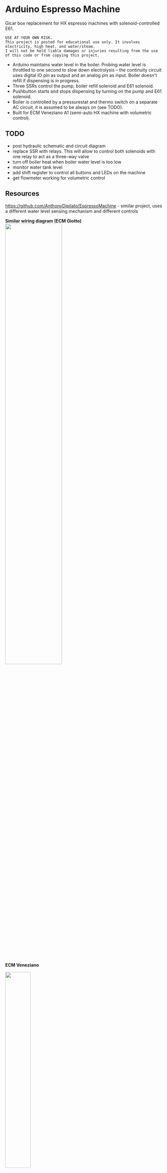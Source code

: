 # Arduino Espresso Machine

Gicar box replacement for HX espresso machines with solenoid-controlled E61.

```
USE AT YOUR OWN RISK.
This project is posted for educational use only. It involves electricity, high heat, and water/steam.
I will not be held liable damages or injuries resulting from the use of this code or from copying this project.
```

* Arduino maintains water level in the boiler. Probing water level is throttled to one second to slow down electrolysis – the continuity circuit uses digital IO pin as output and an analog pin as input. Boiler doesn't refill if dispensing is in progress.
* Three SSRs control the pump, boiler refill solenoid and E61 solenoid.
* Pushbutton starts and stops dispensing by turning on the pump and E61 solenoid.
* Boiler is controlled by a pressurestat and thermo switch on a separate AC circuit, it is assumed to be always on (see TODO).
* Built for ECM Veneziano A1 (semi-auto HX machine with volumetric control).

## TODO

- post hydraulic schematic and circuit diagram
- replace SSR with relays. This will allow to control both solenoids with one relay to act as a three-way valve
- turn off boiler heat when boiler water level is too low
- monitor water tank level
- add shift register to control all buttons and LEDs on the machine
- get flowmeter working for volumetric control

## Resources

https://github.com/AnthonyDipilato/EspressoMachine - similar project, uses a different water level sensing mechanism and different controls

**Similar wiring diagram (ECM Giotto)**   
<img src="https://www.home-barista.com/forums/userpix/18943_wiring_diagram_-_rocket-giotto-premium-plus-v2-sp-2014.jpg" width="60%"/>

**ECM Veneziano**   

<img src="https://i.imgur.com/rYCZEsTl.jpg" width="40%"/>
